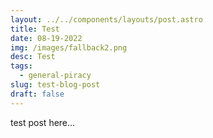 ```yaml
---
layout: ../../components/layouts/post.astro
title: Test
date: 08-19-2022
img: /images/fallback2.png
desc: Test
tags:
  - general-piracy
slug: test-blog-post
draft: false
---
```

test post here...